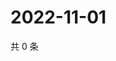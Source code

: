 # 2022-11-01

共 0 条

<!-- BEGIN WEIBO -->
<!-- 最后更新时间 Tue Nov 01 2022 21:46:33 GMT+0800 (China Standard Time) -->

<!-- END WEIBO -->
